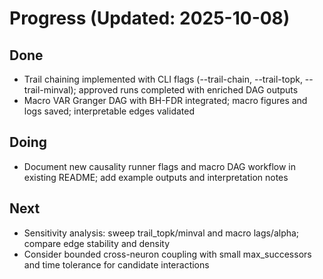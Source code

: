 # Progress (Updated: 2025-10-08)

## Done

- Trail chaining implemented with CLI flags (--trail-chain, --trail-topk, --trail-minval); approved runs completed with enriched DAG outputs
- Macro VAR Granger DAG with BH-FDR integrated; macro figures and logs saved; interpretable edges validated

## Doing

- Document new causality runner flags and macro DAG workflow in existing README; add example outputs and interpretation notes

## Next

- Sensitivity analysis: sweep trail_topk/minval and macro lags/alpha; compare edge stability and density
- Consider bounded cross-neuron coupling with small max_successors and time tolerance for candidate interactions
